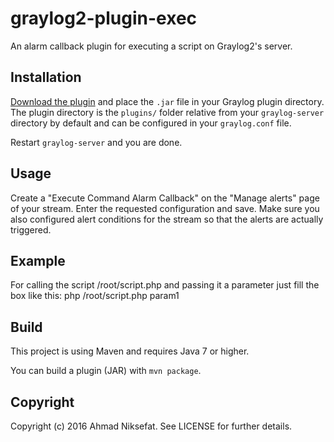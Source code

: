 # graylog2-plugin-exec
An alarm callback plugin for executing a script on Graylog2's server.

## Installation

[Download the plugin](https://github.com/nksft/graylog2-plugin-exec/releases)
and place the `.jar` file in your Graylog plugin directory. The plugin directory
is the `plugins/` folder relative from your `graylog-server` directory by default
and can be configured in your `graylog.conf` file.

Restart `graylog-server` and you are done.

## Usage

Create a "Execute Command Alarm Callback" on the "Manage alerts" page of your stream.
Enter the requested configuration and save.
Make sure you also configured alert conditions for the stream so that the alerts are actually triggered.

## Example

For calling the script /root/script.php and passing it a parameter just fill the box like this:
php /root/script.php param1

## Build

This project is using Maven and requires Java 7 or higher.

You can build a plugin (JAR) with `mvn package`.

## Copyright

Copyright (c) 2016 Ahmad Niksefat. See LICENSE for further details.
